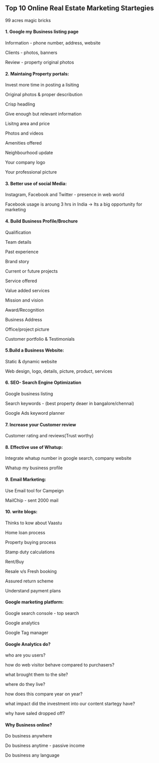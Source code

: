 ## Top 10 Online Real Estate Marketing Startegies

99 acres
magic bricks

#### 1. Google my Business listing page
 
Information - phone number, address, website

Clients - photos, banners

Review - property original photos

#### 2. Maintaing Property portals:

Invest more time in posting a lisiting

Original photos & proper describution

Crisp headling

Give enough but relevant information

Lisitng area and price

Photos and videos

Amenities offered

Neighbourhood update

Your company logo

Your professional picture

#### 3. Better use of social Media:

Instagram, Facebook and Twitter - presence in web world

Facebook usage is aroung 3 hrs in India -> Its a big opportunity for marketing

#### 4. Build Business Profile/Brochure

Qualification

Team details

Past experience

Brand story

Current or future projects

Service offered

Value added services

Mission and vision

Award/Recognition

Business Address

Office/project picture

Customer portfolio & Testimonials

#### 5.Build a Business Website:

Static & dynamic website

Web design, logo, details, picture, product, services

#### 6. SEO- Search Engine Optimization

Google business listing

Search keywords - (best property deaer in bangalore/chennai)

Google Ads keyword planner

#### 7. Increase your Customer review

Customer rating and reviews(Trust worthy)

#### 8. Effective use of Whatup:

Integrate whatup number in google search, company website

 Whatup my business profile

#### 9. Email Marketing:

Use Email tool for Campeign

MailChip - sent 2000 mail

#### 10. write blogs:

Thinks to kow about Vaastu

Home loan process

Property buying process

Stamp duty calculations

Rent/Buy

Resale v/s Fresh booking

Assured return scheme

Understand payment plans

#### Google marketing platform:

Google search console - top search 

Google analytics 

Google Tag manager


#### Google Analytics do?

who are you users?

how do web visitor behave compared to purchasers?

what brought them to the site?

where do they live?

how does this compare year on year?

what impact did the investment into our content startegy have?

why have saled dropped off?

#### Why Business online?

Do business anywhere

Do business anytime - passive income

Do business any language

